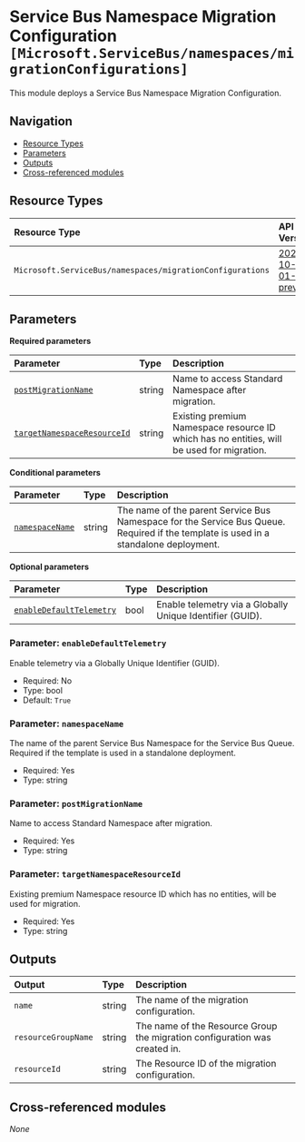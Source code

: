 # Service Bus Namespace Migration Configuration `[Microsoft.ServiceBus/namespaces/migrationConfigurations]`

This module deploys a Service Bus Namespace Migration Configuration.

## Navigation

- [Resource Types](#Resource-Types)
- [Parameters](#Parameters)
- [Outputs](#Outputs)
- [Cross-referenced modules](#Cross-referenced-modules)

## Resource Types

| Resource Type | API Version |
| :-- | :-- |
| `Microsoft.ServiceBus/namespaces/migrationConfigurations` | [2022-10-01-preview](https://learn.microsoft.com/en-us/azure/templates/Microsoft.ServiceBus/2022-10-01-preview/namespaces/migrationConfigurations) |

## Parameters

**Required parameters**

| Parameter | Type | Description |
| :-- | :-- | :-- |
| [`postMigrationName`](#parameter-postmigrationname) | string | Name to access Standard Namespace after migration. |
| [`targetNamespaceResourceId`](#parameter-targetnamespaceresourceid) | string | Existing premium Namespace resource ID which has no entities, will be used for migration. |

**Conditional parameters**

| Parameter | Type | Description |
| :-- | :-- | :-- |
| [`namespaceName`](#parameter-namespacename) | string | The name of the parent Service Bus Namespace for the Service Bus Queue. Required if the template is used in a standalone deployment. |

**Optional parameters**

| Parameter | Type | Description |
| :-- | :-- | :-- |
| [`enableDefaultTelemetry`](#parameter-enabledefaulttelemetry) | bool | Enable telemetry via a Globally Unique Identifier (GUID). |

### Parameter: `enableDefaultTelemetry`

Enable telemetry via a Globally Unique Identifier (GUID).
- Required: No
- Type: bool
- Default: `True`

### Parameter: `namespaceName`

The name of the parent Service Bus Namespace for the Service Bus Queue. Required if the template is used in a standalone deployment.
- Required: Yes
- Type: string

### Parameter: `postMigrationName`

Name to access Standard Namespace after migration.
- Required: Yes
- Type: string

### Parameter: `targetNamespaceResourceId`

Existing premium Namespace resource ID which has no entities, will be used for migration.
- Required: Yes
- Type: string


## Outputs

| Output | Type | Description |
| :-- | :-- | :-- |
| `name` | string | The name of the migration configuration. |
| `resourceGroupName` | string | The name of the Resource Group the migration configuration was created in. |
| `resourceId` | string | The Resource ID of the migration configuration. |

## Cross-referenced modules

_None_
